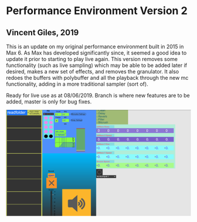 # Performance Environment Version 2
## Vincent Giles, 2019

This is an update on my original performance environment built in 2015 in Max 6. 
As Max has developed significantly since, it seemed a good idea to update it prior to starting to play live again.
This version removes some functionality (such as live sampling) which may be able to be added later if desired, makes a new set of effects, and removes the granulator.
It also redoes the buffers with polybuffer and all the playback through the new mc functionality, adding in a more traditional sampler (sort of). 

Ready for live use as at 08/06/2019. Branch is where new features are to be added, master is only for bug fixes.

![Performance Environment 2.0](/screenshots/PE2.png)